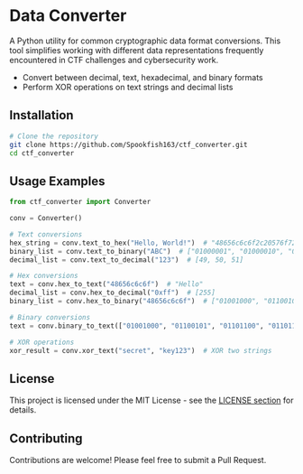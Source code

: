 # Data Converter

A Python utility for common cryptographic data format conversions. This tool simplifies working with different data representations frequently encountered in CTF challenges and cybersecurity work.

- Convert between decimal, text, hexadecimal, and binary formats
- Perform XOR operations on text strings and decimal lists

## Installation

```bash
# Clone the repository
git clone https://github.com/Spookfish163/ctf_converter.git
cd ctf_converter

```

## Usage Examples

```python
from ctf_converter import Converter

conv = Converter()

# Text conversions
hex_string = conv.text_to_hex("Hello, World!")  # "48656c6c6f2c20576f726c6421"
binary_list = conv.text_to_binary("ABC")  # ["01000001", "01000010", "01000011"]
decimal_list = conv.text_to_decimal("123")  # [49, 50, 51]

# Hex conversions
text = conv.hex_to_text("48656c6c6f")  # "Hello"
decimal_list = conv.hex_to_decimal("0xff")  # [255]
binary_list = conv.hex_to_binary("48656c6c6f")  # ["01001000", "01100101", ...]

# Binary conversions
text = conv.binary_to_text(["01001000", "01100101", "01101100", "01101100", "01101111"])  # "Hello"

# XOR operations
xor_result = conv.xor_text("secret", "key123")  # XOR two strings
```

## License

This project is licensed under the MIT License - see the [LICENSE section](https://opensource.org/licenses/MIT) for details.

## Contributing

Contributions are welcome! Please feel free to submit a Pull Request.
